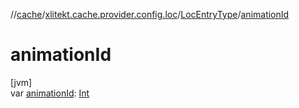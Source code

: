//[cache](../../../index.md)/[xlitekt.cache.provider.config.loc](../index.md)/[LocEntryType](index.md)/[animationId](animation-id.md)

# animationId

[jvm]\
var [animationId](animation-id.md): [Int](https://kotlinlang.org/api/latest/jvm/stdlib/kotlin/-int/index.html)
